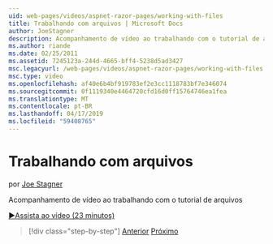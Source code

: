 ```yaml
---
uid: web-pages/videos/aspnet-razor-pages/working-with-files
title: Trabalhando com arquivos | Microsoft Docs
author: JoeStagner
description: Acompanhamento de vídeo ao trabalhando com o tutorial de arquivos
ms.author: riande
ms.date: 02/25/2011
ms.assetid: 7245123a-244d-4665-bff4-5238d5ad3427
msc.legacyurl: /web-pages/videos/aspnet-razor-pages/working-with-files
msc.type: video
ms.openlocfilehash: af40e6b4bf919783ef2e3cc1118783bf7e346074
ms.sourcegitcommit: 0f1119340e4464720cfd16d0ff15764746ea1fea
ms.translationtype: MT
ms.contentlocale: pt-BR
ms.lasthandoff: 04/17/2019
ms.locfileid: "59408765"
---
```

# <a name="working-with-files"></a>Trabalhando com arquivos

por [Joe Stagner](https://github.com/JoeStagner)

Acompanhamento de vídeo ao trabalhando com o tutorial de arquivos

[&#9654;Assista ao vídeo (23 minutos)](https://channel9.msdn.com/Blogs/ASP-NET-Site-Videos/working-with-files)

> [!div class="step-by-step"]
> [Anterior](displaying-data-in-a-chart-part-2.md)
> [Próximo](working-with-images.md)
